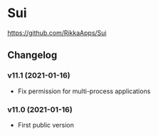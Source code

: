 # Sui

<https://github.com/RikkaApps/Sui>

## Changelog

### v11.1 (2021-01-16)

- Fix permission for multi-process applications

### v11.0 (2021-01-16)

- First public version
